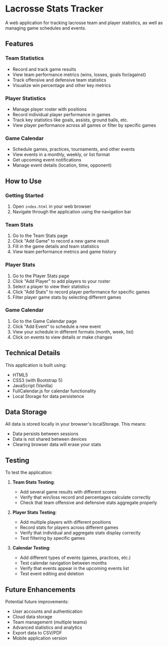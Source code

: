 # Lacrosse Stats Tracker

A web application for tracking lacrosse team and player statistics, as well as managing game schedules and events.

## Features

### Team Statistics
- Record and track game results
- View team performance metrics (wins, losses, goals for/against)
- Track offensive and defensive team statistics
- Visualize win percentage and other key metrics

### Player Statistics
- Manage player roster with positions
- Record individual player performance in games
- Track key statistics like goals, assists, ground balls, etc.
- View player performance across all games or filter by specific games

### Game Calendar
- Schedule games, practices, tournaments, and other events
- View events in a monthly, weekly, or list format
- Get upcoming event notifications
- Manage event details (location, time, opponent)

## How to Use

### Getting Started
1. Open `index.html` in your web browser
2. Navigate through the application using the navigation bar

### Team Stats
1. Go to the Team Stats page
2. Click "Add Game" to record a new game result
3. Fill in the game details and team statistics
4. View team performance metrics and game history

### Player Stats
1. Go to the Player Stats page
2. Click "Add Player" to add players to your roster
3. Select a player to view their statistics
4. Click "Add Stats" to record player performance for specific games
5. Filter player game stats by selecting different games

### Game Calendar
1. Go to the Game Calendar page
2. Click "Add Event" to schedule a new event
3. View your schedule in different formats (month, week, list)
4. Click on events to view details or make changes

## Technical Details

This application is built using:
- HTML5
- CSS3 (with Bootstrap 5)
- JavaScript (Vanilla)
- FullCalendar.js for calendar functionality
- Local Storage for data persistence

## Data Storage

All data is stored locally in your browser's localStorage. This means:
- Data persists between sessions
- Data is not shared between devices
- Clearing browser data will erase your stats

## Testing

To test the application:

1. **Team Stats Testing**:
   - Add several game results with different scores
   - Verify that win/loss record and percentages calculate correctly
   - Check that team offensive and defensive stats aggregate properly

2. **Player Stats Testing**:
   - Add multiple players with different positions
   - Record stats for players across different games
   - Verify that individual and aggregate stats display correctly
   - Test filtering by specific games

3. **Calendar Testing**:
   - Add different types of events (games, practices, etc.)
   - Test calendar navigation between months
   - Verify that events appear in the upcoming events list
   - Test event editing and deletion

## Future Enhancements

Potential future improvements:
- User accounts and authentication
- Cloud data storage
- Team management (multiple teams)
- Advanced statistics and analytics
- Export data to CSV/PDF
- Mobile application version
